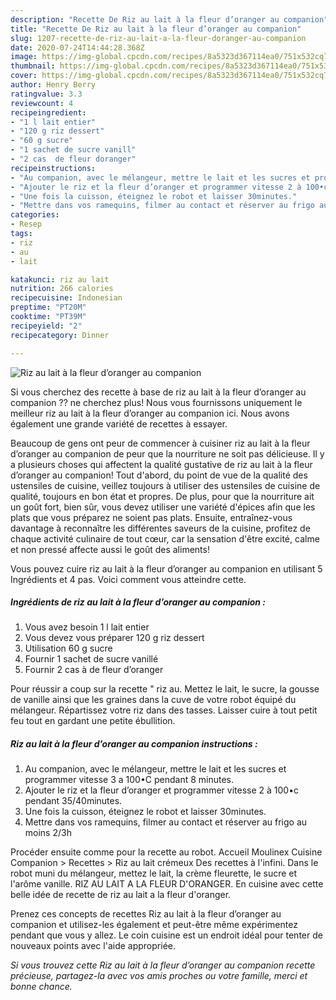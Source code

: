 ```yaml
---
description: "Recette De Riz au lait à la fleur d’oranger au companion"
title: "Recette De Riz au lait à la fleur d’oranger au companion"
slug: 1207-recette-de-riz-au-lait-a-la-fleur-doranger-au-companion
date: 2020-07-24T14:44:28.368Z
image: https://img-global.cpcdn.com/recipes/8a5323d367114ea0/751x532cq70/riz-au-lait-a-la-fleur-doranger-au-companion-photo-principale-de-la-recette.jpg
thumbnail: https://img-global.cpcdn.com/recipes/8a5323d367114ea0/751x532cq70/riz-au-lait-a-la-fleur-doranger-au-companion-photo-principale-de-la-recette.jpg
cover: https://img-global.cpcdn.com/recipes/8a5323d367114ea0/751x532cq70/riz-au-lait-a-la-fleur-doranger-au-companion-photo-principale-de-la-recette.jpg
author: Henry Berry
ratingvalue: 3.3
reviewcount: 4
recipeingredient:
- "1 l lait entier"
- "120 g riz dessert"
- "60 g sucre"
- "1 sachet de sucre vanill"
- "2 cas  de fleur doranger"
recipeinstructions:
- "Au companion, avec le mélangeur, mettre le lait et les sucres et programmer vitesse 3 a 100•C pendant 8 minutes."
- "Ajouter le riz et la fleur d’oranger et programmer vitesse 2 à 100•c pendant 35/40minutes."
- "Une fois la cuisson, éteignez le robot et laisser 30minutes."
- "Mettre dans vos ramequins, filmer au contact et réserver au frigo au moins 2/3h"
categories:
- Resep
tags:
- riz
- au
- lait

katakunci: riz au lait 
nutrition: 266 calories
recipecuisine: Indonesian
preptime: "PT20M"
cooktime: "PT39M"
recipeyield: "2"
recipecategory: Dinner

---
```



![Riz au lait à la fleur d’oranger au companion](https://img-global.cpcdn.com/recipes/8a5323d367114ea0/751x532cq70/riz-au-lait-a-la-fleur-doranger-au-companion-photo-principale-de-la-recette.jpg)

Si vous cherchez des recette à base de riz au lait à la fleur d’oranger au companion ?? ne cherchez plus! Nous vous fournissons uniquement le meilleur riz au lait à la fleur d’oranger au companion ici. Nous avons également une grande variété de recettes à essayer.

Beaucoup de gens ont peur de commencer à cuisiner riz au lait à la fleur d’oranger au companion de peur que la nourriture ne soit pas délicieuse. Il y a plusieurs choses qui affectent la qualité gustative de riz au lait à la fleur d’oranger au companion! Tout d'abord, du point de vue de la qualité des ustensiles de cuisine, veillez toujours à utiliser des ustensiles de cuisine de qualité, toujours en bon état et propres. De plus, pour que la nourriture ait un goût fort, bien sûr, vous devez utiliser une variété d'épices afin que les plats que vous préparez ne soient pas plats. Ensuite, entraînez-vous davantage à reconnaître les différentes saveurs de la cuisine, profitez de chaque activité culinaire de tout cœur, car la sensation d'être excité, calme et non pressé affecte aussi le goût des aliments!

<!--inarticleads1-->

Vous pouvez cuire riz au lait à la fleur d’oranger au companion en utilisant 5 Ingrédients et 4 pas. Voici comment vous atteindre cette.

##### Ingrédients de riz au lait à la fleur d’oranger au companion :

1. Vous avez besoin 1 l lait entier
1. Vous devez vous préparer 120 g riz dessert
1. Utilisation 60 g sucre
1. Fournir 1 sachet de sucre vanillé
1. Fournir 2 cas à de fleur d’oranger


Pour réussir a coup sur la recette &#34; riz au. Mettez le lait, le sucre, la gousse de vanille ainsi que les graines dans la cuve de votre robot équipé du mélangeur. Répartissez votre riz dans des tasses. Laisser cuire à tout petit feu tout en gardant une petite ébullition. 

<!--inarticleads2-->

##### Riz au lait à la fleur d’oranger au companion instructions :

1. Au companion, avec le mélangeur, mettre le lait et les sucres et programmer vitesse 3 a 100•C pendant 8 minutes.
1. Ajouter le riz et la fleur d’oranger et programmer vitesse 2 à 100•c pendant 35/40minutes.
1. Une fois la cuisson, éteignez le robot et laisser 30minutes.
1. Mettre dans vos ramequins, filmer au contact et réserver au frigo au moins 2/3h


Procéder ensuite comme pour la recette au robot. Accueil Moulinex Cuisine Companion &gt; Recettes &gt; Riz au lait crémeux Des recettes à l&#39;infini. Dans le robot muni du mélangeur, mettez le lait, la crème fleurette, le sucre et l&#39;arôme vanille. RIZ AU LAIT A LA FLEUR D&#39;ORANGER. En cuisine avec cette belle idée de recette de riz au lait a la fleur d&#39;oranger. 

<!--inarticleads1-->

<p>
Prenez ces concepts de recettes Riz au lait à la fleur d’oranger au companion et utilisez-les également et peut-être même expérimentez pendant que vous y allez. Le coin cuisine est un endroit idéal pour tenter de nouveaux points avec l'aide appropriée.
</p>

<p>
<i>Si vous trouvez cette Riz au lait à la fleur d’oranger au companion recette précieuse, partagez-la avec vos amis proches ou votre famille, merci et bonne chance.</i>
</p>
